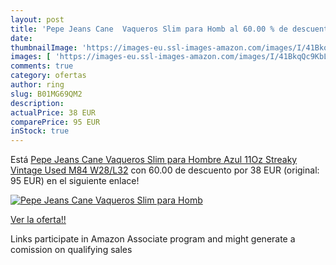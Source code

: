 ```yaml
---
layout: post
title: 'Pepe Jeans Cane  Vaqueros Slim para Homb al 60.00 % de descuento'
date: 
thumbnailImage: 'https://images-eu.ssl-images-amazon.com/images/I/41BkqQc9KbL._SL200_.jpg'
images: [ 'https://images-eu.ssl-images-amazon.com/images/I/41BkqQc9KbL._SL200_.jpg' ]
comments: true
category: ofertas
author: ring
slug: B01MG69QM2
description:
actualPrice: 38 EUR
comparePrice: 95 EUR
inStock: true
---
```


Está [Pepe Jeans Cane  Vaqueros Slim para Hombre  Azul  11Oz Streaky Vintage Used M84   W28/L32](https://www.amazon.es/dp/B01MG69QM2/?tag=tolees-21) con 60.00 de descuento por 38 EUR (original: 95 EUR) en el siguiente enlace!

[![Pepe Jeans Cane  Vaqueros Slim para Homb](https://images-eu.ssl-images-amazon.com/images/I/41BkqQc9KbL._SL200_.jpg)](https://www.amazon.es/dp/B01MG69QM2/?tag=tolees-21)

[Ver la oferta!!](https://www.amazon.es/dp/B01MG69QM2/?tag=tolees-21)

Links participate in Amazon Associate program and might generate a comission on qualifying sales



